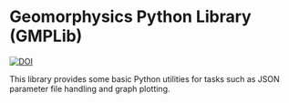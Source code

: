 # Geomorphysics Python Library (GMPLib)


[![DOI](https://zenodo.org/badge/386201544.svg)](https://zenodo.org/badge/latestdoi/386201544)


This library provides some basic Python utilities for tasks such as JSON parameter file handling and graph plotting.
